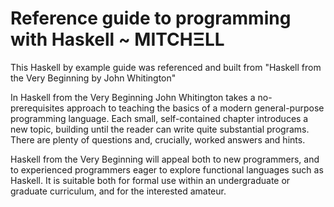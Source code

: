 # Reference guide to programming with Haskell ~ MITCHΞLL 

This Haskell by example guide was referenced and built from "Haskell from the Very Beginning by John Whitington"

In Haskell from the Very Beginning John Whitington takes a no-prerequisites approach to teaching the basics of a modern general-purpose programming language. Each small, self-contained chapter introduces a new topic, building until the reader can write quite substantial programs. There are plenty of questions and, crucially, worked answers and hints.

Haskell from the Very Beginning will appeal both to new programmers, and to experienced programmers eager to explore functional languages such as Haskell. It is suitable both for formal use within an undergraduate or graduate curriculum, and for the interested amateur.
